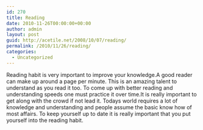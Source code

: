 ```yaml
---
id: 270
title: Reading
date: 2010-11-26T00:00:00+00:00
author: admin
layout: post
guid: http://acetile.net/2008/10/07/reading/
permalink: /2010/11/26/reading/
categories:
  - Uncategorized
---
```

Reading habit is very important to improve your knowledge.A good reader can make up around a page per minute. This is an amazing talent to understand as you read it too. To come up with better reading and understanding speeds one must practice it over time.It is really important to get along with the crowd if not lead it. Todays world requires a lot of knowledge and understanding and people assume the basic know how of most affairs. To keep yourself up to date it is really important that you put yourself into the reading habit.